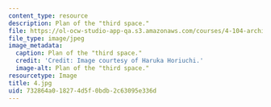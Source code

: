 ```yaml
---
content_type: resource
description: Plan of the "third space."
file: https://ol-ocw-studio-app-qa.s3.amazonaws.com/courses/4-104-architecture-studio-intentions-spring-2005/732864a018274d5f0bdb2c63095e336d_4.jpg
file_type: image/jpeg
image_metadata:
  caption: Plan of the "third space."
  credit: 'Credit: Image courtesy of Haruka Horiuchi.'
  image-alt: Plan of the "third space."
resourcetype: Image
title: 4.jpg
uid: 732864a0-1827-4d5f-0bdb-2c63095e336d
---
```

